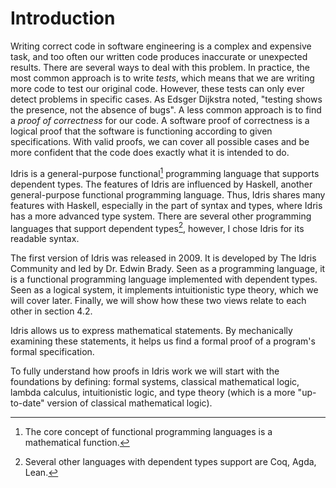# Introduction

Writing correct code in software engineering is a complex and expensive task, and too often our written code produces inaccurate or unexpected results. There are several ways to deal with this problem. In practice, the most common approach is to write _tests_, which means that we are writing more code to test our original code. However, these tests can only ever detect problems in specific cases. As Edsger Dijkstra noted, "testing shows the presence, not the absence of bugs". A less common approach is to find a _proof of correctness_ for our code. A software proof of correctness is a logical proof that the software is functioning according to given specifications. With valid proofs, we can cover all possible cases and be more confident that the code does exactly what it is intended to do.

Idris is a general-purpose functional[^intron1] programming language that supports dependent types. The features of Idris are influenced by Haskell, another general-purpose functional programming language. Thus, Idris shares many features with Haskell, especially in the part of syntax and types, where Idris has a more advanced type system. There are several other programming languages that support dependent types[^intron2], however, I chose Idris for its readable syntax.

The first version of Idris was released in 2009. It is developed by The Idris Community and led by Dr. Edwin Brady. Seen as a programming language, it is a functional programming language implemented with dependent types. Seen as a logical system, it implements intuitionistic type theory, which we will cover later. Finally, we will show how these two views relate to each other in section 4.2.

Idris allows us to express mathematical statements. By mechanically examining these statements, it helps us find a formal proof of a program's formal specification.

To fully understand how proofs in Idris work we will start with the foundations by defining: formal systems, classical mathematical logic, lambda calculus, intuitionistic logic, and type theory (which is a more "up-to-date" version of classical mathematical logic).

[^intron1]: The core concept of functional programming languages is a mathematical function.

[^intron2]: Several other languages with dependent types support are Coq, Agda, Lean.
